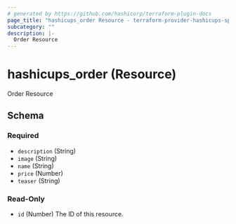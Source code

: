 ```yaml
---
# generated by https://github.com/hashicorp/terraform-plugin-docs
page_title: "hashicups_order Resource - terraform-provider-hashicups-speakeasy"
subcategory: ""
description: |-
  Order Resource
---
```


# hashicups_order (Resource)

Order Resource



<!-- schema generated by tfplugindocs -->
## Schema

### Required

- `description` (String)
- `image` (String)
- `name` (String)
- `price` (Number)
- `teaser` (String)

### Read-Only

- `id` (Number) The ID of this resource.


